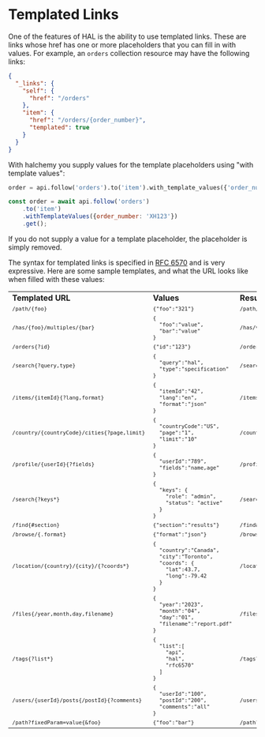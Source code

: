 # Templated Links
One of the features of HAL is the ability to use templated links.  These are links whose href has one or more placeholders that you can fill in with values.  For example, an `orders` collection resource may have the following links:

```json
{
  "_links": {
    "self": {
      "href": "/orders"
    },
    "item": {
      "href": "/orders/{order_number}",
      "templated": true
    }
  }
}
```

With halchemy you supply values for the template placeholders using "with template values":

<tabs>
<tab name="Python">

```python
order = api.follow('orders').to('item').with_template_values({'order_number': 'XH123'}).get()
```
</tab>

<tab name="JavaScript">

```javascript
const order = await api.follow('orders')
    .to('item')
    .withTemplateValues({order_number: 'XH123'})
    .get();
```
</tab>

<future-languages />
</tabs>

If you do not supply a value for a template placeholder, the placeholder is simply removed.

The syntax for templated links is specified in [RFC 6570](https://datatracker.ietf.org/doc/html/rfc6570) and is very expressive.  Here are some sample templates, and what the URL looks like when filled with these values:

<style>
pre.tableSnippet {
  font-size: 8pt;
  margin: 0 !important;
  padding: 0pt;
}
td.header {
  font-weight: bold;
}
</style>
<table>
<tr>
  <td class="header">Templated URL</td>
  <td class="header">Values</td>
  <td class="header">Resulting URL</td>
</tr>
<tr>
  <td><pre class="tableSnippet">/path/{foo}</pre></td>
  <td><pre class="tableSnippet">{"foo":"321"}</pre></td>
  <td><pre class="tableSnippet">/path/321</pre></td></tr>
<tr>
  <td><pre class="tableSnippet">/has/{foo}/multiples/{bar}</pre></td>
  <td><pre class="tableSnippet">{
  "foo":"value",
  "bar":"value"
}</pre></td>
  <td><pre class="tableSnippet">/has/value/multiples/value</pre></td></tr>
<tr>
  <td><pre class="tableSnippet">/orders{?id}</pre></td>
  <td><pre class="tableSnippet">{"id":"123"}</pre></td>
  <td><pre class="tableSnippet">/orders?id=123</pre></td></tr>
<tr>
  <td><pre class="tableSnippet">/search{?query,type}</pre></td>
  <td><pre class="tableSnippet">{
  "query":"hal",
  "type":"specification"
}</pre></td>
  <td><pre class="tableSnippet">/search?query=hal&type=specification</pre></td></tr>
<tr>
  <td><pre class="tableSnippet">/items/{itemId}{?lang,format}</pre></td>
  <td><pre class="tableSnippet">{
  "itemId":"42",
  "lang":"en",
  "format":"json"
}</pre></td>
  <td><pre class="tableSnippet">/items/42?lang=en&format=json</pre></td></tr>
<tr>
  <td><pre class="tableSnippet">/country/{countryCode}/cities{?page,limit}</pre></td>
  <td><pre class="tableSnippet">{
  "countryCode":"US",
  "page":"1",
  "limit":"10"
}</pre></td>
  <td><pre class="tableSnippet">/country/US/cities?page=1&limit=10</pre></td></tr>
<tr>
  <td><pre class="tableSnippet">/profile/{userId}{?fields}</pre></td>
  <td><pre class="tableSnippet">{
  "userId":"789",
  "fields":"name,age"
}</pre></td>
  <td><pre class="tableSnippet">/profile/789?fields=name%2Cage</pre></td></tr>
<tr>
  <td><pre class="tableSnippet">/search{?keys*}</pre></td>
  <td><pre class="tableSnippet">{
  "keys": {
    "role": "admin",
    "status": "active"
  }
}</pre></td>
  <td><pre class="tableSnippet">/search?role=admin&status=active</pre></td></tr>
<tr>
  <td><pre class="tableSnippet">/find{#section}</pre></td>
  <td><pre class="tableSnippet">{"section":"results"}</pre></td>
  <td><pre class="tableSnippet">/find#results</pre></td></tr>
<tr>
  <td><pre class="tableSnippet">/browse/{.format}</pre></td>
  <td><pre class="tableSnippet">{"format":"json"}</pre></td>
  <td><pre class="tableSnippet">/browse/.json</pre></td></tr>
<tr>
  <td><pre class="tableSnippet">/location/{country}/{city}/{?coords*}</pre></td>
  <td><pre class="tableSnippet">{
  "country":"Canada",
  "city":"Toronto",
  "coords": {
    "lat":43.7,
    "long":-79.42
  }
}</pre></td>
  <td><pre class="tableSnippet">/location/Canada/Toronto/?lat=43.7&long=-79.42</pre></td></tr>
<tr>
  <td><pre class="tableSnippet">/files{/year,month,day,filename}</pre></td>
  <td><pre class="tableSnippet">{
  "year":"2023",
  "month":"04",
  "day":"01",
  "filename":"report.pdf"
}</pre></td>
  <td><pre class="tableSnippet">/files/2023/04/01/report.pdf</pre></td></tr>
<tr>
  <td><pre class="tableSnippet">/tags{?list*}</pre></td>
  <td><pre class="tableSnippet">{
  "list":[
    "api",
    "hal",
    "rfc6570"
  ]
}</pre></td>
  <td><pre class="tableSnippet">/tags?list=api&list=hal&list=rfc6570</pre></td></tr>
<tr>
  <td><pre class="tableSnippet">/users/{userId}/posts{/postId}{?comments}</pre></td>
  <td><pre class="tableSnippet">{
  "userId":"100",
  "postId":"200",
  "comments":"all"
}</pre></td>
  <td><pre class="tableSnippet">/users/100/posts/200?comments=all</pre></td></tr>
<tr>
  <td><pre class="tableSnippet">/path?fixedParam=value{&foo}</pre></td>
  <td><pre class="tableSnippet">{"foo":"bar"}</pre></td>
  <td><pre class="tableSnippet">/path?fixedParam=value&foo=bar</pre></td>
</tr>
</table>

